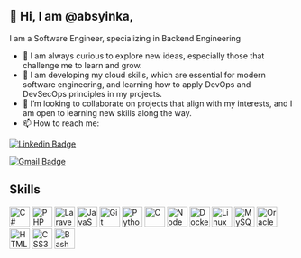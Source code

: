 ## 👋 Hi, I am @absyinka,

I am a Software Engineer, specializing in Backend Engineering

- 👀 I am always curious to explore new ideas, especially those that challenge me to learn and grow.
- 🌱 I am developing my cloud skills, which are essential for modern software engineering, and learning how to apply DevOps and DevSecOps principles in my projects.
- 💞️ I’m looking to collaborate on projects that align with my interests, and I am open to learning new skills along the way.
- 📫 How to reach me:

[![Linkedin Badge](https://img.shields.io/badge/-absyinka-blue?style=for-the-badge&logo=Linkedin&logoColor=white&link=https:/www.linkedin.com/in/absyinka/)](https://www.linkedin.com/in/absyinka/)

[![Gmail Badge](https://img.shields.io/badge/-absyinka@gmail.com-c14438?style=for-the-badge&logo=Gmail&logoColor=white)](mailto:absyinka@gmail.com)

## Skills

<p align="left" dir="auto">
  <a href="https://learn.microsoft.com/en-us/dotnet/csharp/" rel="nofollow" style="text-decoration: none;">
    <img src="https://raw.githubusercontent.com/danielcranney/readme-generator/main/public/icons/skills/csharp-colored.svg" width="36" height="36" alt="C#" style="max-width: 100%;">
  </a>
  <a href="https://www.php.net/" rel="nofollow" style="text-decoration: none;">
    <img src="https://raw.githubusercontent.com/danielcranney/readme-generator/main/public/icons/skills/php-colored.svg" width="36" height="36" alt="PHP" style="max-width: 100%;">
  </a>
  <a href="https://laravel.com/" rel="nofollow" style="text-decoration: none;">
    <img src="https://raw.githubusercontent.com/danielcranney/readme-generator/main/public/icons/skills/laravel-colored.svg" width="36" height="36" alt="Laravel" style="max-width: 100%;">
  </a>
  <a href="https://developer.mozilla.org/en-US/docs/Web/JavaScript" rel="nofollow" style="text-decoration: none;">
    <img src="https://raw.githubusercontent.com/danielcranney/readme-generator/main/public/icons/skills/javascript-colored.svg" width="36" height="36" alt="JavaScript" style="max-width: 100%;">
  </a>
  <a href="https://git-scm.com/" rel="nofollow" style="text-decoration: none;">
    <img src="https://raw.githubusercontent.com/danielcranney/readme-generator/main/public/icons/skills/git-colored.svg" width="36" height="36" alt="Git" style="max-width: 100%;">
  </a>
  <a href="#" rel="nofollow" style="text-decoration: none;">
    <img src="https://raw.githubusercontent.com/danielcranney/readme-generator/main/public/icons/skills/python-colored.svg" width="36" height="36" alt="Python" style="max-width: 100%;">
  </a>
  <a href="#" rel="nofollow" style="text-decoration: none;">
    <img src="https://raw.githubusercontent.com/danielcranney/readme-generator/main/public/icons/skills/c-colored.svg" width="36" height="36" alt="C" style="max-width: 100%;">
  </a>
  <a href="https://nodejs.org/en" rel="nofollow" style="text-decoration: none;">
    <img src="https://raw.githubusercontent.com/danielcranney/readme-generator/main/public/icons/skills/nodejs-colored.svg" width="36" height="36" alt="NodeJs" style="max-width: 100%;">
  </a>
  <a href="https://nodejs.org/en" rel="nofollow" style="text-decoration: none;">
    <img src="https://raw.githubusercontent.com/danielcranney/readme-generator/main/public/icons/skills/docker-colored.svg" width="36" height="36" alt="Docker" style="max-width: 100%;">
  </a>
  <a href="https://www.linux.org/" rel="nofollow" style="text-decoration: none;">
    <img src="https://raw.githubusercontent.com/danielcranney/readme-generator/main/public/icons/skills/linux-colored.svg" width="36" height="36" alt="Linux" style="max-width: 100%;">
  </a>
  <a href="#" rel="nofollow" style="text-decoration: none;">
    <img src="https://raw.githubusercontent.com/danielcranney/readme-generator/main/public/icons/skills/mysql-colored.svg" width="36" height="36" alt="MySQL" style="max-width: 100%;">
  </a>
  <a href="#" rel="nofollow" style="text-decoration: none;">
    <img src="https://raw.githubusercontent.com/danielcranney/readme-generator/main/public/icons/skills/oracle-colored.svg" width="36" height="36" alt="Oracle" style="max-width: 100%;">
  </a>
  <a href="#" rel="nofollow" style="text-decoration: none;">
    <img src="https://raw.githubusercontent.com/danielcranney/readme-generator/main/public/icons/skills/html5-colored.svg" width="36" height="36" alt="HTML5" style="max-width: 100%;">
  </a>
  <a href="#" rel="nofollow" style="text-decoration: none;">
    <img src="https://raw.githubusercontent.com/danielcranney/readme-generator/main/public/icons/skills/css3-colored.svg" width="36" height="36" alt="CSS3" style="max-width: 100%;">
  </a>
  <a href="#" rel="nofollow" style="text-decoration: none;">
    <img src="https://banner2.cleanpng.com/20180705/txh/kisspng-bash-shell-script-command-line-interface-z-shell-5b3df571eaf1a4.5375084915307871859623.jpg" width="36" height="36" alt="Bash Script" style="max-width: 100%;">
  </a>
</p>

<!---
absyinka/absyinka is a ✨ special ✨ repository because its `README.md` (this file) appears on your GitHub profile.
You can click the Preview link to take a look at your changes.
--->
